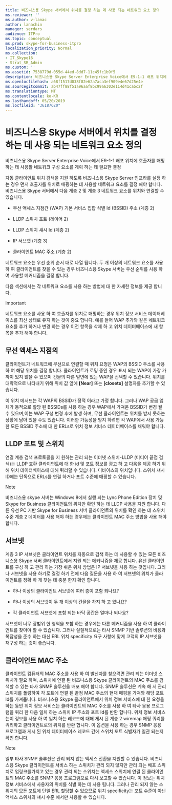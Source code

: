 ```yaml
---
title: 비즈니스용 Skype 서버에서 위치를 결정 하는 데 사용 되는 네트워크 요소 정의
ms.reviewer: ''
ms.author: v-lanac
author: lanachin
manager: serdars
audience: ITPro
ms.topic: conceptual
ms.prod: skype-for-business-itpro
localization_priority: Normal
ms.collection:
- IT_Skype16
- Strat_SB_Admin
ms.custom: ''
ms.assetid: 7538779d-055d-44ed-8dd7-11c45fc1b9f5
description: 비즈니스용 Skype Server Enterprise Voice에서 E9-1-1 배포 위치에 호출자를 매핑하는 데 사용할 네트워크 구성 요소를 계획 하는 데 필요한 결정
ms.openlocfilehash: a68f1517d038f82e62a7aca3ef909e4e67d25e4e
ms.sourcegitcommit: ab47ff88f51a96aaf8bc99a6303e114d41ca5c2f
ms.translationtype: MT
ms.contentlocale: ko-KR
ms.lasthandoff: 05/20/2019
ms.locfileid: "36187620"
---
```

# <a name="define-the-network-elements-used-to-determine-location-in-skype-for-business-server"></a>비즈니스용 Skype 서버에서 위치를 결정 하는 데 사용 되는 네트워크 요소 정의
 
비즈니스용 Skype Server Enterprise Voice에서 E9-1-1 배포 위치에 호출자를 매핑하는 데 사용할 네트워크 구성 요소를 계획 하는 데 필요한 결정
  
자동 클라이언트 위치 검색을 지원 하도록 비즈니스용 Skype Server 인프라를 설정 하는 경우 먼저 호출자를 위치로 매핑하는 데 사용할 네트워크 요소를 결정 해야 합니다. 비즈니스용 Skype 서버에서 다음 계층 2 및 계층 3 네트워크 요소를 위치와 연결할 수 있습니다.
  
- 무선 액세스 지점간 (WAP) 기본 서비스 집합 식별 Id (BSSID) 주소 (계층 2)
    
- LLDP 스위치 포트 (레이어 2)
    
- LLDP 스위치 섀시 Id (계층 2)
    
- IP 서브넷 (계층 3)
    
- 클라이언트 MAC 주소 (계층 2)
    
네트워크 요소는 우선 순위 순서 대로 나열 됩니다. 두 개 이상의 네트워크 요소를 사용 하 여 클라이언트를 찾을 수 있는 경우 비즈니스용 Skype 서버는 우선 순위를 사용 하 여 사용할 메커니즘을 결정 합니다. 
  
다음 섹션에서는 각 네트워크 요소를 사용 하는 방법에 대 한 자세한 정보를 제공 합니다.
  
> [!IMPORTANT]
> 네트워크 요소를 사용 하 여 호출자를 위치로 매핑하는 경우 위치 정보 서비스 데이터베이스를 최신 상태로 유지 하는 것이 중요 합니다. 예를 들어 WAP 추가와 같은 네트워크 요소를 추가 하거나 변경 하는 경우 이전 항목을 삭제 하 고 위치 데이터베이스에 새 항목을 추가 해야 합니다. 
  
## <a name="wireless-access-point"></a>무선 액세스 지점의

클라이언트가 네트워크에 무선으로 연결할 때 위치 요청은 WAP의 BSSID 주소를 사용 하 여 해당 위치를 결정 합니다. 클라이언트가 로밍 중인 경우 표시 되는 WAP이 가장 가까이 있지 않을 수 있으며 건물의 다른 밑면에 있는 WAP을 선택할 수 있습니다. 위치를 대략적으로 나타내기 위해 위치 값 앞에 **[Near]** 또는 **[closeto]** 설명자를 추가할 수 있습니다.
  
이 위치 메서드는 각 WAP의 BSSID가 정적 이라고 가정 합니다. 그러나 WAP 공급 업체가 동적으로 할당 된 BSSIDs를 사용 하는 경우 WAP에서 가져온 BSSID가 변경 될 수 있으며,이는 WAP 구성 변경 후에 발생 하며, 무선 클라이언트는 위치를 받지 못하는 상황에 남아 있을 수도 있습니다. 이러한 가능성을 방지 하려면 각 WAP에서 사용 가능한 모든 BSSID 주소에 대 한 ERLs로 위치 정보 서비스 데이터베이스를 채워야 합니다. 
  
## <a name="lldp-ports-and-switches"></a>LLDP 포트 및 스위치

연결 계층 검색 프로토콜을 지 원하는 관리 되는 이더넷 스위치-LLDP (미디어 끝점 검색)는 LLDP 호환 클라이언트에 대 한 id 및 포트 정보를 광고 하 고 다음을 제공 하기 위해 위치 데이터베이스에 대해 쿼리할 수 있습니다. 디바이스의 위치입니다. 스위치 섀시 ID에는 단독으로 ERLs를 연결 하거나 포트 수준에 매핑할 수 있습니다.
  
> [!NOTE]
> 비즈니스용 skype 서버는 Windows 8에서 실행 되는 Lync Phone Edition 장치 및 Skype for Business 클라이언트의 위치만 확인 하는 데 LLDP 사용을 지원 합니다. 다른 유선 PC 기반 Skype for Business 서버 클라이언트의 위치를 확인 하는 데 스위치 수준 계층 2 데이터를 사용 해야 하는 경우에는 클라이언트 MAC 주소 방법을 사용 해야 합니다. 
  
## <a name="subnet"></a>서브넷

계층 3 IP 서브넷은 클라이언트 위치를 자동으로 검색 하는 데 사용할 수 있는 모든 비즈니스용 Skype 서버 클라이언트에서 지원 되는 메커니즘을 제공 합니다. 유선 클라이언트를 구성 하 고 관리 하는 가장 쉬운 위치 방법은 IP 서브넷을 사용 하는 것입니다. 그러나 서브넷을 사용 하기로 결정 하기 전에 다음 질문을 사용 하 여 서브넷의 위치가 클라이언트를 정확 하 게 찾는 데 충분 한지 확인 합니다.
  
- 하나 이상의 클라이언트 서브넷에 여러 층이 포함 되나요?
    
- 하나 이상의 서브넷이 두 개 이상의 건물을 차지 하 고 있나요?
    
- 각 클라이언트 서브넷에 포함 되는 바닥 공간은 얼마나 되나요?
    
서브넷이 너무 광범위 한 영역을 포함 하는 경우에는 다른 메커니즘을 사용 하 여 클라이언트를 찾아야 할 수 있습니다. 그러나 실질적으로는 타사 SNMP 기반 솔루션의 비용과 복잡성을 준수 하는 대신 ERL 위치 specificity 요구 사항에 맞게 고객의 IP 서브넷을 재구성 하는 것이 좋습니다.
  
## <a name="client-mac-address"></a>클라이언트 MAC 주소

클라이언트 컴퓨터의 MAC 주소를 사용 하 여 발신자를 찾으려면 관리 되는 이더넷 스위치가 필요 하며, 스위치에 연결 된 비즈니스용 Skype 클라이언트의 MAC 주소를 검색할 수 있는 타사 SNMP 솔루션을 배포 해야 합니다. SNMP 솔루션은 계속 해 서 관리 스위치를 폴링하여 각 포트에 연결 된 끝점 MAC 주소의 현재 매핑을 가져와 해당 포트 Id를 가져옵니다. 비즈니스용 Skype 클라이언트에서 위치 정보 서비스에 대 한 요청을 하는 동안 위치 정보 서비스는 클라이언트의 MAC 주소를 사용 하 여 타사 응용 프로그램을 쿼리 한 다음 일치 하는 스위치 IP 주소와 포트 Id를 반환 합니다. 위치 정보 서비스는이 정보를 사용 하 여 일치 하는 레코드에 대해 게시 된 계층 2 wiremap 매핑 쿼리를 쿼리하고 클라이언트로의 위치를 반환 합니다. 이 옵션을 사용 하는 경우 SNMP 응용 프로그램과 게시 된 위치 데이터베이스 레코드 간에 스위치 포트 식별자가 일관 되는지 확인 합니다.
  
> [!NOTE]
> 일부 타사 SNMP 솔루션은 관리 되지 않는 액세스 전환을 지원할 수 있습니다. 비즈니스용 Skype 클라이언트를 서비스 하는 스위치가 관리 되지 않지만 관리 되는 배포 스위치로 업링크를가지고 있는 경우 관리 되는 스위치는 액세스 스위치에 연결 된 클라이언트의 MAC 주소를 SNMP 응용 프로그램으로 다시 보고할 수 있습니다. 이 정보는 위치 정보 서비스에서 사용자의 위치를 식별 하는 데 사용 됩니다. 그러나 관리 되지 않는 스위치의 모든 포트에 단일 ERL 할당할 수 있으므로 위치 specificity는 포트 수준이 아닌 액세스 스위치의 섀시 수준 에서만 사용할 수 있습니다. 
  

